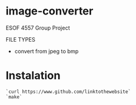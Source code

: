 # image-converter

ESOF 4557 Group Project


FILE TYPES

- convert from jpeg to bmp

# Instalation

    `curl https://www.github.com/linktothewebsite`
    `make`
